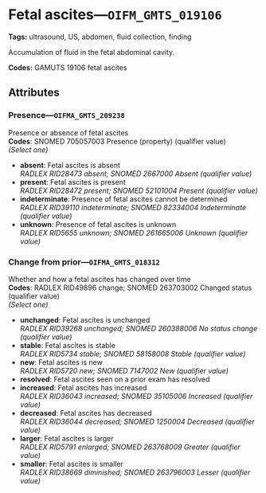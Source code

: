 # Fetal ascites—`OIFM_GMTS_019106`

**Tags:** ultrasound, US, abdomen, fluid collection, finding

Accumulation of fluid in the fetal abdominal cavity.

**Codes:** GAMUTS 19106 fetal ascites

## Attributes

### Presence—`OIFMA_GMTS_209238`

Presence or absence of fetal ascites  
**Codes**: SNOMED 705057003 Presence (property) (qualifier value)  
*(Select one)*

- **absent**: Fetal ascites is absent  
_RADLEX RID28473 absent; SNOMED 2667000 Absent (qualifier value)_
- **present**: Fetal ascites is present  
_RADLEX RID28472 present; SNOMED 52101004 Present (qualifier value)_
- **indeterminate**: Presence of fetal ascites cannot be determined  
_RADLEX RID39110 indeterminate; SNOMED 82334004 Indeterminate (qualifier value)_
- **unknown**: Presence of fetal ascites is unknown  
_RADLEX RID5655 unknown; SNOMED 261665006 Unknown (qualifier value)_

### Change from prior—`OIFMA_GMTS_018312`

Whether and how a fetal ascites has changed over time  
**Codes**: RADLEX RID49896 change; SNOMED 263703002 Changed status (qualifier value)  
*(Select one)*

- **unchanged**: Fetal ascites is unchanged  
_RADLEX RID39268 unchanged; SNOMED 260388006 No status change (qualifier value)_
- **stable**: Fetal ascites is stable  
_RADLEX RID5734 stable; SNOMED 58158008 Stable (qualifier value)_
- **new**: Fetal ascites is new  
_RADLEX RID5720 new; SNOMED 7147002 New (qualifier value)_
- **resolved**: Fetal ascites seen on a prior exam has resolved  
- **increased**: Fetal ascites has increased  
_RADLEX RID36043 increased; SNOMED 35105006 Increased (qualifier value)_
- **decreased**: Fetal ascites has decreased  
_RADLEX RID36044 decreased; SNOMED 1250004 Decreased (qualifier value)_
- **larger**: Fetal ascites is larger  
_RADLEX RID5791 enlarged; SNOMED 263768009 Greater (qualifier value)_
- **smaller**: Fetal ascites is smaller  
_RADLEX RID38669 diminished; SNOMED 263796003 Lesser (qualifier value)_